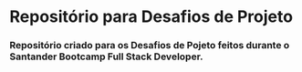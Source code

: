 # Repositório para Desafios de Projeto
### Repositório criado para os Desafios de Pojeto feitos durante o Santander Bootcamp Full Stack Developer.
